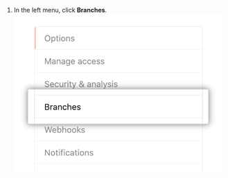 1. In the left menu, click **Branches**.
![Repository options sub-menu](/assets/images/help/repository/repository-options-branch.png)
